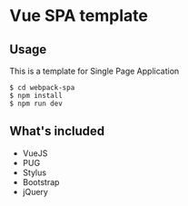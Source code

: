 # Vue SPA template

## Usage
This is a template for Single Page Application
```
$ cd webpack-spa
$ npm install
$ npm run dev
```
## What's included
+ VueJS
+ PUG
+ Stylus
+ Bootstrap
+ jQuery
